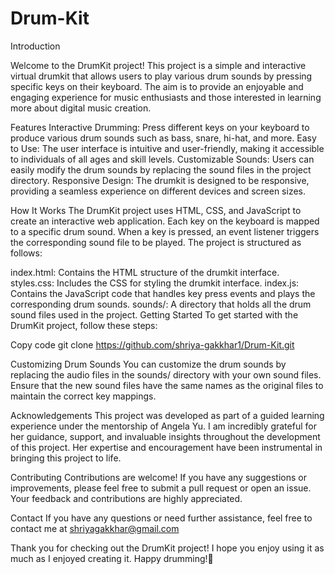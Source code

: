 # Drum-Kit

Introduction

Welcome to the DrumKit project! This project is a simple and interactive virtual drumkit that allows users to play various drum sounds by pressing specific keys on their keyboard. The aim is to provide an enjoyable and engaging experience for music enthusiasts and those interested in learning more about digital music creation.

Features
Interactive Drumming: Press different keys on your keyboard to produce various drum sounds such as bass, snare, hi-hat, and more.
Easy to Use: The user interface is intuitive and user-friendly, making it accessible to individuals of all ages and skill levels.
Customizable Sounds: Users can easily modify the drum sounds by replacing the sound files in the project directory.
Responsive Design: The drumkit is designed to be responsive, providing a seamless experience on different devices and screen sizes.

How It Works
The DrumKit project uses HTML, CSS, and JavaScript to create an interactive web application. Each key on the keyboard is mapped to a specific drum sound. When a key is pressed, an event listener triggers the corresponding sound file to be played. The project is structured as follows:

index.html: Contains the HTML structure of the drumkit interface.
styles.css: Includes the CSS for styling the drumkit interface.
index.js: Contains the JavaScript code that handles key press events and plays the corresponding drum sounds.
sounds/: A directory that holds all the drum sound files used in the project.
Getting Started
To get started with the DrumKit project, follow these steps:

Copy code
git clone https://github.com/shriya-gakkhar1/Drum-Kit.git


Customizing Drum Sounds
You can customize the drum sounds by replacing the audio files in the sounds/ directory with your own sound files. Ensure that the new sound files have the same names as the original files to maintain the correct key mappings.

Acknowledgements
This project was developed as part of a guided learning experience under the mentorship of Angela Yu. I am incredibly grateful for her guidance, support, and invaluable insights throughout the development of this project. Her expertise and encouragement have been instrumental in bringing this project to life.

Contributing
Contributions are welcome! If you have any suggestions or improvements, please feel free to submit a pull request or open an issue. Your feedback and contributions are highly appreciated.


Contact
If you have any questions or need further assistance, feel free to contact me at shriyagakkhar@gmail.com

Thank you for checking out the DrumKit project! I hope you enjoy using it as much as I enjoyed creating it. Happy drumming!🥁

